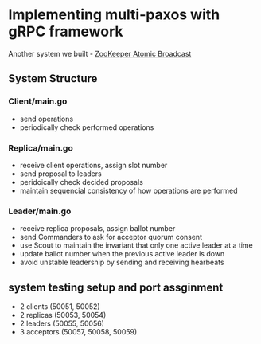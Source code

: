 # Implementing multi-paxos with gRPC framework
Another system we built - [ZooKeeper Atomic Broadcast](https://github.com/Rxu64/gozab)

## System Structure
### Client/main.go
- send operations
- periodically check performed operations
### Replica/main.go
- receive client operations, assign slot number
- send proposal to leaders
- peridoically check decided proposals
- maintain sequencial consistency of how operations are performed
### Leader/main.go
- receive replica proposals, assign ballot number
- send Commanders to ask for acceptor quorum consent
- use Scout to maintain the invariant that only one active leader at a time
- update ballot number when the previous active leader is down
- avoid unstable leadership by sending and receiving hearbeats

## system testing setup and port assginment
- 2 clients (50051, 50052)
- 2 replicas (50053, 50054)
- 2 leaders (50055, 50056)
- 3 acceptors (50057, 50058, 50059)

